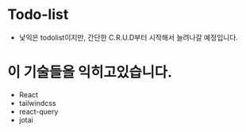 # Todo-list

- 낯익은 todolist이지만, 간단한 C.R.U.D부터 시작해서 늘려나갈 예정입니다.

# 이 기술들을 익히고있습니다.

- React
- tailwindcss
- react-query
- jotai
